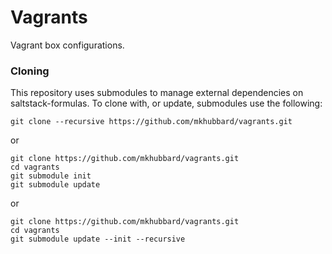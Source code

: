 Vagrants
========

Vagrant box configurations.

### Cloning ###

This repository uses submodules to manage external dependencies on saltstack-formulas. To clone with, or update, submodules use the following:

    git clone --recursive https://github.com/mkhubbard/vagrants.git

or 

    git clone https://github.com/mkhubbard/vagrants.git
    cd vagrants
    git submodule init
    git submodule update

or 

    git clone https://github.com/mkhubbard/vagrants.git
    cd vagrants
    git submodule update --init --recursive
